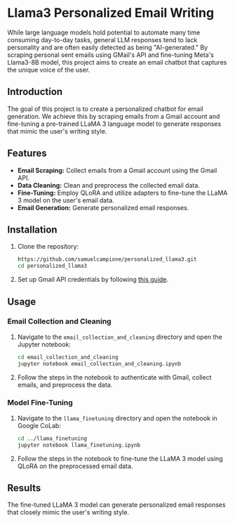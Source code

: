 
# Llama3 Personalized Email Writing

While large language models hold potential to automate many time consuming day-to-day tasks, general LLM responses tend to lack personality and are often easily detected as being "AI-generated." By scraping personal sent emails using GMail's API and fine-tuning Meta's Llama3-8B model, this project aims to create an email chatbot that captures the unique voice of the user.

## Introduction

The goal of this project is to create a personalized chatbot for email generation. We achieve this by scraping emails from a Gmail account and fine-tuning a pre-trained LLaMA 3 language model to generate responses that mimic the user's writing style.

## Features

- **Email Scraping:** Collect emails from a Gmail account using the Gmail API.
- **Data Cleaning:** Clean and preprocess the collected email data.
- **Fine-Tuning:** Employ QLoRA and utilize adapters to fine-tune the LLaMA 3 model on the user's email data.
- **Email Generation:** Generate personalized email responses.

## Installation

1. Clone the repository:
   ```bash
   https://github.com/samuelcampione/personalized_llama3.git
   cd personalized_llama3
   ```

2. Set up Gmail API credentials by following [this guide](https://developers.google.com/gmail/api/quickstart/python).

## Usage

### Email Collection and Cleaning

1. Navigate to the `email_collection_and_cleaning` directory and open the Jupyter notebook:
   ```bash
   cd email_collection_and_cleaning
   jupyter notebook email_collection_and_cleaning.ipynb
   ```

2. Follow the steps in the notebook to authenticate with Gmail, collect emails, and preprocess the data.

### Model Fine-Tuning

1. Navigate to the `llama_finetuning` directory and open the notebook in Google CoLab:
   ```bash
   cd ../llama_finetuning
   jupyter notebook llama_finetuning.ipynb
   ```

2. Follow the steps in the notebook to fine-tune the LLaMA 3 model using QLoRA on the preprocessed email data.

## Results

The fine-tuned LLaMA 3 model can generate personalized email responses that closely mimic the user's writing style.

